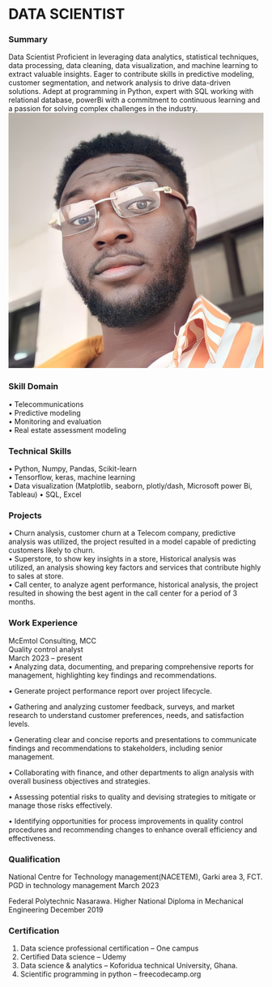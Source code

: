 # DATA SCIENTIST 

### Summary
Data Scientist Proficient in leveraging data analytics, statistical techniques, data processing, data cleaning, data visualization, and machine learning to extract valuable insights. Eager to contribute skills in predictive modeling, customer segmentation, and network analysis to drive data-driven solutions. Adept at programming in Python, expert with SQL working with relational database, powerBi with a commitment to continuous learning and a passion for solving complex challenges in the industry.
![](1000209120.jpg)

### Skill Domain
•	Telecommunications<br>
•	Predictive modeling<br>
•	Monitoring and evaluation<br>
•	Real estate assessment modeling<br>

### Technical Skills
•	Python, Numpy, Pandas, Scikit-learn<br>
•	Tensorflow, keras, machine learning<br>
•	Data visualization (Matplotlib, seaborn, plotly/dash, Microsoft power Bi, Tableau)
•	 SQL, Excel<br>

### Projects 
•	Churn analysis, customer churn at a Telecom company, predictive analysis was utilized, the project resulted in a model capable of predicting customers likely to churn.<br>
•	Superstore, to show key insights in a store, Historical analysis was utilized, an analysis showing key factors and services that contribute highly to sales at store.<br>
•	Call center,  to analyze agent performance, historical analysis, the project resulted in showing the best agent in the call center for a period of 3 months.<br>

### Work Experience
McEmtol Consulting, MCC<br>
Quality control analyst<br>
March 2023 – present <br>
•	Analyzing data, documenting, and preparing comprehensive reports for management, highlighting key findings and recommendations.<br>

•	Generate project performance report over project lifecycle.<br>

•	Gathering and analyzing customer feedback, surveys, and market research to understand customer preferences, needs, and satisfaction levels.<br>

•	Generating clear and concise reports and presentations to communicate findings and recommendations to stakeholders, including senior management.<br>

•	Collaborating with finance, and other departments to align analysis with overall business objectives and strategies.<br>

•	Assessing potential risks to quality and devising strategies to mitigate or manage those risks effectively.<br>

•	Identifying opportunities for process improvements in quality control procedures and recommending changes to enhance overall efficiency and effectiveness.<br>

### Qualification
National Centre for Technology management(NACETEM), Garki area 3, FCT.
PGD in technology management 
March 2023

Federal Polytechnic Nasarawa.
Higher National Diploma in Mechanical Engineering 
December 2019

### Certification 
1.	Data science professional certification – One campus
2.	Certified Data science – Udemy 
3.	Data science & analytics – Koforidua technical University, Ghana.
4.	Scientific programming in python – freecodecamp.org


